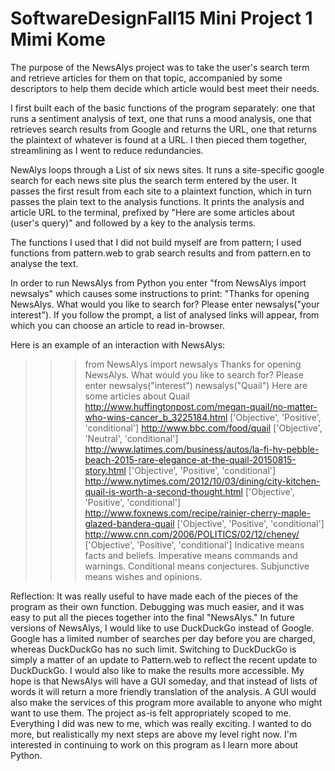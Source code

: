 # SoftwareDesignFall15 Mini Project 1 Mimi Kome
The purpose of the NewsAlys project was to take the user's search term and retrieve articles for them on that topic, accompanied by some descriptors to help them decide which article would best meet their needs. 

I first built each of the basic functions of the program separately: one that runs a sentiment analysis of text, one that runs a mood analysis, one that retrieves search results from Google and returns the URL, one that returns the plaintext of whatever is found at a URL. I then pieced them together, streamlining as I went to reduce redundancies. 

NewAlys loops through a List of six news sites. It runs a site-specific google search for each news site plus the search term entered by the user. It passes the first result from each site to a plaintext function, which in turn passes the plain text to the analysis functions. It prints the analysis and article URL to the terminal, prefixed by "Here are some articles about (user's query)" and followed by a key to the analysis terms.

The functions I used that I did not build myself are from pattern; I used functions from pattern.web to grab search results and from pattern.en to analyse the text. 

In order to run NewsAlys from Python you enter "from NewsAlys import newsalys" which causes some instructions to print: "Thanks for opening NewsAlys. What would you like to search for? Please enter newsalys("your interest"). If you follow the prompt, a list of analysed links will appear, from which you can choose an article to read in-browser.

Here is an example of an interaction with NewsAlys:

>>> from NewsAlys import newsalys
Thanks for opening NewsAlys. What would you like to search for? Please enter newsalys("interest")
>>> newsalys("Quail")
Here are some articles about Quail
http://www.huffingtonpost.com/megan-quail/no-matter-who-wins-cancer_b_3225184.html
['Objective', 'Positive', 'conditional']
http://www.bbc.com/food/quail
['Objective', 'Neutral', 'conditional']
http://www.latimes.com/business/autos/la-fi-hy-pebble-beach-2015-rare-elegance-at-the-quail-20150815-story.html
['Objective', 'Positive', 'conditional']
http://www.nytimes.com/2012/10/03/dining/city-kitchen-quail-is-worth-a-second-thought.html
['Objective', 'Positive', 'conditional']
http://www.foxnews.com/recipe/rainier-cherry-maple-glazed-bandera-quail
['Objective', 'Positive', 'conditional']
http://www.cnn.com/2006/POLITICS/02/12/cheney/
['Objective', 'Positive', 'conditional']
Indicative means facts and beliefs. Imperative means commands and warnings. Conditional means conjectures. Subjunctive means wishes and opinions.


Reflection:
It was really useful to have made each of the pieces of the program as their own function. Debugging was much easier, and it was easy to put all the pieces together into the final "NewsAlys." In future versions of NewsAlys, I would like to use DuckDuckGo instead of Google. Google has a limited number of searches per day before you are charged, whereas DuckDuckGo has no such limit. Switching to DuckDuckGo is simply a matter of an update to Pattern.web to reflect the recent update to DuckDuckGo. I would also like to make the results more accessible. My hope is that NewsAlys will have a GUI someday, and that instead of lists of words it will return a more friendly translation of the analysis. A GUI would also make the services of this program more available to anyone who might want to use them. 
The project as-is felt appropriately scoped to me. Everything I did was new to me, which was really exciting. I wanted to do more, but realistically my next steps are above my level right now. I'm interested in continuing to work on this program as I learn more about Python. 
